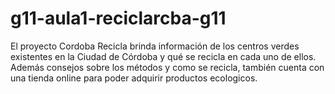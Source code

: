 ﻿# g11-aula1-reciclarcba-g11


El proyecto Cordoba Recicla brinda información de los centros verdes existentes en la Ciudad de Córdoba y qué se recicla en cada uno de ellos. Además consejos sobre los métodos y como se recicla, también cuenta con una tienda online para poder adquirir productos ecologicos. 
